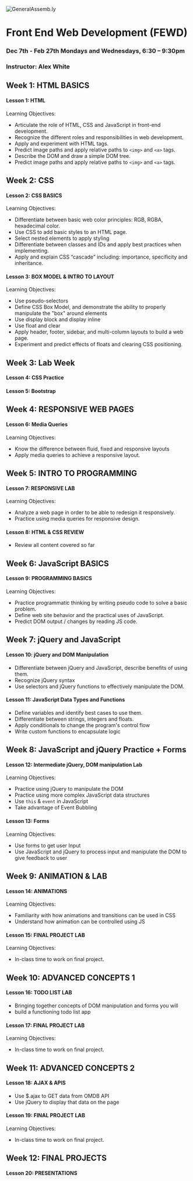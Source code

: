 ![GeneralAssemb.ly](https://github.com/generalassembly/ga-ruby-on-rails-for-devs/raw/master/images/ga.png "GeneralAssemb.ly")

# Front End Web Development (FEWD)
### Dec 7th - Feb 27th Mondays and Wednesdays, 6:30 – 9:30pm
### Instructor: Alex White

## Week 1: HTML BASICS
#### Lesson 1: HTML
Learning Objectives:
- Articulate the role of HTML, CSS and JavaScript in front-end development.
- Recognize the different roles and responsibilities in web development.
- Apply and experiment with HTML tags.
- Predict image paths and apply relative paths to `<img>` and `<a>` tags.
- Describe the DOM and draw a simple DOM tree.
- Predict image paths and apply relative paths to `<img>` and `<a>` tags.

## Week 2: CSS
#### Lesson 2: CSS BASICS
Learning Objectives:
- Differentiate between basic web color principles: RGB, RGBA, hexadecimal color.
- Use CSS to add basic styles to an HTML page.
- Select nested elements to apply styling
- Differentiate between classes and IDs and apply best practices when implementing.
- Apply and explain CSS “cascade” including: importance, specificity and inheritance.

#### Lesson 3: BOX MODEL & INTRO TO LAYOUT
Learning Objectives:
- Use pseudo-selectors
- Define CSS Box Model, and demonstrate the ability to properly manipulate the "box" around elements
- Use display block and display inline
- Use float and clear
- Apply header, footer, sidebar, and multi-column layouts to build a web page.
- Experiment and predict effects of floats and clearing CSS positioning.

## Week 3: Lab Week
#### Lesson 4: CSS Practice
#### Lesson 5: Bootstrap

## Week 4: RESPONSIVE WEB PAGES
#### Lesson 6: Media Queries
Learning Objectives:
- Know the difference between fluid, fixed and responsive layouts
- Apply media queries to achieve a responsive layout.

## Week 5: INTRO TO PROGRAMMING
#### Lesson 7: RESPONSIVE LAB
Learning Objectives:
- Analyze a web page in order to be able to redesign it responsively.
- Practice using media queries for responsive design.

#### Lesson 8: HTML & CSS REVIEW 
- Review all content covered so far

## Week 6: JavaScript BASICS

#### Lesson 9: PROGRAMMING BASICS
Learning Objectives:
- Practice programmatic thinking by writing pseudo code to solve a basic problem.
- Define web site behavior and the practical uses of JavaScript.
- Predict DOM output / changes by reading JS code.

## Week 7: jQuery and JavaScript
#### Lesson 10: jQuery and DOM Manipulation 
- Differentiate between jQuery and JavaScript, describe benefits of using them.
- Recognize jQuery syntax
- Use selectors and jQuery functions to effectively manipulate the DOM.

#### Lesson 11: JavaScript Data Types and Functions
- Define variables and identify best cases to use them.
- Differentiate between strings, integers and floats.
- Apply conditionals to change the program's control flow
- Write custom functions to encapsulate logic

## Week 8: JavaScript and jQuery Practice + Forms
#### Lesson 12: Intermediate jQuery, DOM manipulation Lab
Learning Objectives:
- Practice using jQuery to manipulate the DOM
- Practice using more complex JavaScript data structures
- Use `this` & `event` in JavaScript
- Take advantage of Event Bubbling

#### Lesson 13: Forms
Learning Objectives:
- Use forms to get user Input
- Use JavaScript and jQuery to process input and manipulate the DOM to give feedback to user


## Week 9: ANIMATION & LAB
#### Lesson 14: ANIMATIONS
Learning Objectives:
- Familiarity with how animations and transitions can be used in CSS
- Understand how animation can be controlled using JS

#### Lesson 15: FINAL PROJECT LAB
Learning Objectives:
- In-class time to work on final project.

## Week 10: ADVANCED CONCEPTS 1
#### Lesson 16: TODO LIST LAB
- Bringing together concepts of DOM manipulation and forms you will
- build a functioning todo list app

#### Lesson 17: FINAL PROJECT LAB
Learning Objectives:
- In-class time to work on final project.

## Week 11: ADVANCED CONCEPTS 2
#### Lesson 18: AJAX & APIS
- Use $.ajax to GET data from OMDB API
- Use jQuery to display that data on the page

#### Lesson 19: FINAL PROJECT LAB
Learning Objectives:
- In-class time to work on final project.


## Week 12: FINAL PROJECTS
#### Lesson 20: PRESENTATIONS
